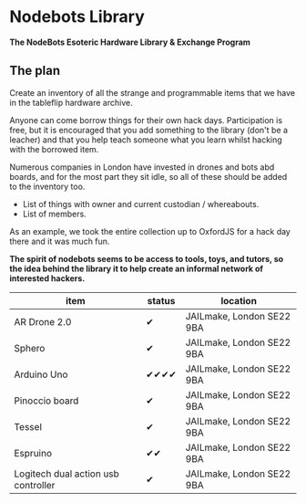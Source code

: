 Nodebots Library
================

**The NodeBots Esoteric Hardware Library &amp; Exchange Program**

## The plan

Create an inventory of all the strange and programmable items that we have in the tableflip hardware archive.

Anyone can come borrow things for their own hack days. Participation is free, but it is encouraged that you add something to the library (don't be a leacher) and that you help teach someone what you learn whilst hacking with the borrowed item.

Numerous companies in London have invested in drones and bots abd boards, and for the most part they sit idle, so all of these should be added to the inventory too.

- List of things with owner and current custodian / whereabouts.
- List of members.

As an example, we took the entire collection up to OxfordJS for a hack day there and it was much fun.

**The spirit of nodebots seems to be access to tools, toys, and tutors, so the idea behind the library it to help create an informal network of interested hackers.**

| item | status | location | 
-------|--------|----------|
| AR Drone 2.0 | ✔ | JAILmake, London SE22 9BA 
| Sphero | ✔ | JAILmake, London SE22 9BA
| Arduino Uno | ✔✔✔✔ | JAILmake, London SE22 9BA
| Pinoccio board | ✔ | JAILmake, London SE22 9BA
| Tessel | ✔ | JAILmake, London SE22 9BA
| Espruino | ✔✔ | JAILmake, London SE22 9BA
| Logitech dual action usb controller | ✔ | JAILmake, London SE22 9BA


